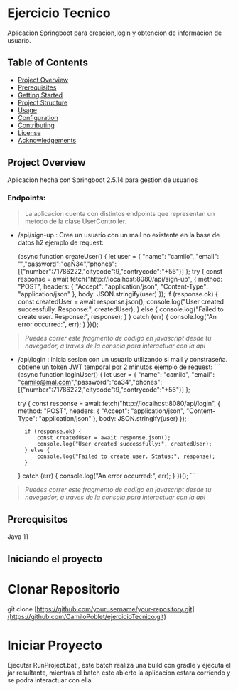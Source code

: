 # Ejercicio Tecnico

Aplicacion Springboot para creacion,login y obtencion de informacion de usuario.

## Table of Contents

- [Project Overview](#project-overview)
- [Prerequisites](#prerequisites)
- [Getting Started](#getting-started)
- [Project Structure](#project-structure)
- [Usage](#usage)
- [Configuration](#configuration)
- [Contributing](#contributing)
- [License](#license)
- [Acknowledgements](#acknowledgements)

## Project Overview

Aplicacion hecha con Springboot 2.5.14 para gestion de usuarios 

### Endpoints: 
> La aplicacion cuenta con distintos endpoints que representan un metodo de la clase UserController.
- /api/sign-up : Crea un usuario con un mail no existente en la base de datos h2
ejemplo de request:


    (async function createUser() {
        let user = { "name": "camilo", "email": "","password":"oaÑ34","phones":[{"number":71786222,"citycode":9,"contrycode":"+56"}] };
        try {
            const response = await fetch("http://localhost:8080/api/sign-up", {
                method: "POST",
                headers: {
                    "Accept": "application/json",
                    "Content-Type": "application/json"
                },
                body: JSON.stringify(user)
            });
            if (response.ok) {
                const createdUser = await response.json();
                console.log("User created successfully. Response:", createdUser);
            } else {
                console.log("Failed to create user. Response:", response);
            }
        } catch (err) {
            console.log("An error occurred:", err);
        }
    })(); 

> _Puedes correr este fragmento de codigo en javascript desde tu navegador, a traves de la consola para interactuar con la api_

- /api/login : inicia sesion con un usuario utilizando si mail y constraseña. obtiene un token JWT temporal por 2 minutos 
ejemplo de request:
´´´
(async function loginUser() {
    let user = { "name": "camilo", "email": "camilo@mal.com","password":"oa34","phones":[{"number":71786222,"citycode":9,"contrycode":"+56"}] };

    try {
        const response = await fetch("http://localhost:8080/api/login", {
            method: "POST",
            headers: {
                "Accept": "application/json",
                "Content-Type": "application/json"
            },
            body: JSON.stringify(user)
        });

        if (response.ok) {
            const createdUser = await response.json();
            console.log("User created successfully:", createdUser);
        } else {
            console.log("Failed to create user. Status:", response);
        }
    } catch (err) {
        console.log("An error occurred:", err);
    }
})();
´´´
> _Puedes correr este fragmento de codigo en javascript desde tu navegador, a traves de la consola para interactuar con la api_

## Prerequisitos
Java 11
## Iniciando el proyecto

# Clonar Repositorio
git clone [https://github.com/yourusername/your-repository.git](https://github.com/CamiloPoblet/ejercicioTecnico.git)

# Iniciar Proyecto
Ejecutar RunProject.bat , este batch realiza una build con gradle y ejecuta el jar resultante, mientras el batch este abierto la aplicacion estara corriendo y se podra interactuar con ella
